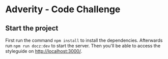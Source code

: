 # Adverity - Code Challenge

## Start the project

First run the command `npm install` to install the dependencies.
Afterwards run `npm run docz:dev` to start the server.
Then you'll be able to access the styleguide on [http://localhost:3000/](http://localhost:3000/).
